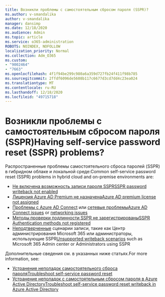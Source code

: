 ```yaml
---
title: Возникли проблемы с самостоятельным сбросом пароля (SSPR)?
ms.author: v-smandalika
author: v-smandalika
manager: dansimp
ms.date: 12/18/2020
ms.audience: Admin
ms.topic: article
ms.service: o365-administration
ROBOTS: NOINDEX, NOFOLLOW
localization_priority: Normal
ms.collection: Adm_O365
ms.custom:
- "9002464"
- "7663"
ms.openlocfilehash: 4f1f94be299c980a6a359d727fb24f411f98b785
ms.sourcegitcommit: 2ffdf6096de5608b117c6677d3cd7dd4c23ea024
ms.translationtype: MT
ms.contentlocale: ru-RU
ms.lasthandoff: 12/18/2020
ms.locfileid: "49715718"
---
```

# <a name="having-self-service-password-reset-sspr-problems"></a><span data-ttu-id="216c8-102">Возникли проблемы с самостоятельным сбросом пароля (SSPR)</span><span class="sxs-lookup"><span data-stu-id="216c8-102">Having self-service password reset (SSPR) problems?</span></span>

<span data-ttu-id="216c8-103">Распространенные проблемы самостоятельного сброса паролей (SSPR) в гибридном облаке и локальной среде:</span><span class="sxs-lookup"><span data-stu-id="216c8-103">Common self-service password reset (SSPR) problems in hybrid cloud and on-premise environments are:</span></span>

- [<span data-ttu-id="216c8-104">Не включена возможность записи пароля SSPR</span><span class="sxs-lookup"><span data-stu-id="216c8-104">SSPR password writeback not enabled</span></span>](https://docs.microsoft.com/azure/active-directory/authentication/tutorial-enable-sspr-writeback)
- [<span data-ttu-id="216c8-105">Лицензия Azure AD Premium не назначена</span><span class="sxs-lookup"><span data-stu-id="216c8-105">Azure AD premium license not assigned</span></span>](https://docs.microsoft.com/azure/active-directory/authentication/concept-sspr-licensing)
- <span data-ttu-id="216c8-106">[Проблемы с Azure AD Connect](https://docs.microsoft.com/azure/active-directory/hybrid/tshoot-connect-sync-errors) или [сетевые проблемы](https://docs.microsoft.com/azure/active-directory/hybrid/tshoot-connect-connectivity)</span><span class="sxs-lookup"><span data-stu-id="216c8-106">[Azure AD Connect issues](https://docs.microsoft.com/azure/active-directory/hybrid/tshoot-connect-sync-errors) or [networking issues](https://docs.microsoft.com/azure/active-directory/hybrid/tshoot-connect-connectivity)</span></span>
- [<span data-ttu-id="216c8-107">Методы проверки подлинности SSPR не зарегистрированы</span><span class="sxs-lookup"><span data-stu-id="216c8-107">SSPR Authentication methods not registered</span></span>](https://mysignins.microsoft.com/security-info)
- <span data-ttu-id="216c8-108">[Неподтверченные](https://docs.microsoft.com/azure/active-directory/authentication/concept-sspr-writeback#unsupported-writeback-operations) сценарии записи, такие как Центр администрирования Microsoft 365 или администраторы, использующие SSPR</span><span class="sxs-lookup"><span data-stu-id="216c8-108">[Unsupported writeback scenarios](https://docs.microsoft.com/azure/active-directory/authentication/concept-sspr-writeback#unsupported-writeback-operations) such as Microsoft 365 Admin center or Administrators using SSPR</span></span>


<span data-ttu-id="216c8-109">Дополнительные сведения см. в указанных ниже статьях.</span><span class="sxs-lookup"><span data-stu-id="216c8-109">For more information, see:</span></span>

- [<span data-ttu-id="216c8-110">Устранение неполадок самостоятельного сброса пароля</span><span class="sxs-lookup"><span data-stu-id="216c8-110">Troubleshoot self-service password reset</span></span>](https://docs.microsoft.com/azure/active-directory/authentication/troubleshoot-sspr)
- [<span data-ttu-id="216c8-111">Устранение неполадок с самостоятельным сбросом пароля в Azure Active Directory</span><span class="sxs-lookup"><span data-stu-id="216c8-111">Troubleshoot self-service password reset writeback in Azure Active Directory</span></span>](https://docs.microsoft.com/azure/active-directory/authentication/troubleshoot-sspr-writeback)
